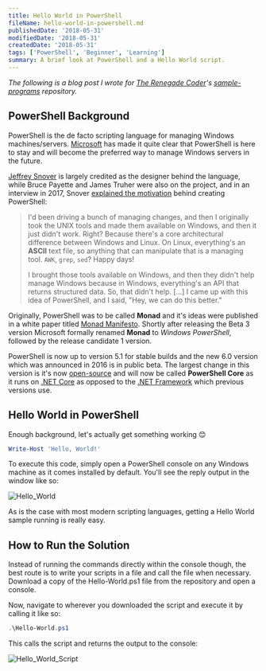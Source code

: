 ```yaml
---
title: Hello World in PowerShell
fileName: hello-world-in-powershell.md
publishedDate: '2018-05-31'
modifiedDate: '2018-05-31'
createdDate: '2018-05-31'
tags: ['PowerShell', 'Beginner', 'Learning']
summary: A brief look at PowerShell and a Hello World script.
---
```


_The following is a blog post I wrote for [The Renegade Coder][8]'s [sample-programs][9] repository._

## PowerShell Background

PowerShell is the de facto scripting language for managing Windows machines/servers. [Microsoft][1] has made it quite clear that PowerShell is here to stay and will become the preferred way to manage Windows servers in the future.

[Jeffrey Snover][2] is largely credited as the designer behind the language, while Bruce Payette and James Truher were also on the project, and in an interview in 2017, Snover [explained the motivation][3] behind creating PowerShell:

> I'd been driving a bunch of managing changes, and then I originally took the UNIX tools and made them available on Windows, and then it just didn't work. Right? Because there's a core architectural difference between Windows and Linux. On Linux, everything's an **ASCII** text file, so anything that can manipulate that is a managing tool. `AWK`, `grep`, `sed`? Happy days!
>
> I brought those tools available on Windows, and then they didn't help manage Windows because in Windows, everything's an API that returns structured data. So, that didn't help. [...] I came up with this idea of PowerShell, and I said, "Hey, we can do this better."

Originally, PowerShell was to be called **Monad** and it's ideas were published in a white paper titled [Monad Manifesto][4]. Shortly after releasing the Beta 3 version Microsoft formally renamed **Monad** to _Windows PowerShell_, followed by the release candidate 1 version.

PowerShell is now up to version 5.1 for stable builds and the new 6.0 version which was announced in 2016 is in public beta. The largest change in this version is it's now [open-source][5] and will now be called **PowerShell Core** as it runs on [.NET Core][6] as opposed to the [.NET Framework][7] which previous versions use.

## Hello World in PowerShell

Enough background, let's actually get something working 😊

```powershell
Write-Host 'Hello, World!'
```

To execute this code, simply open a PowerShell console on any Windows machine as it comes installed by default. You'll see the reply output in the window like so:

![Hello_World](https://thepracticaldev.s3.amazonaws.com/i/icyxqdj2qcih4ybdza6c.png)

As is the case with most modern scripting languages, getting a Hello World sample running is really easy.

## How to Run the Solution

Instead of running the commands directly within the console though, the best route is to write your scripts in a file and call the file when necessary. Download a copy of the Hello-World.ps1 file from the repository and open a console.

Now, navigate to wherever you downloaded the script and execute it by calling it like so:

```powershell
.\Hello-World.ps1
```

This calls the script and returns the output to the console:

![Hello_World_Script](https://thepracticaldev.s3.amazonaws.com/i/7yzlsn708p253osdjfgn.png)

[1]: https://www.microsoft.com
[2]: https://en.wikipedia.org/wiki/Jeffrey_Snover
[3]: https://www.heavybit.com/library/podcasts/to-be-continuous/ep-37-the-man-behind-windows-powershell/
[4]: https://blogs.msdn.microsoft.com/powershell/2007/03/18/monad-manifesto-the-origin-of-windows-powershell/
[5]: https://arstechnica.com/information-technology/2016/08/powershell-is-microsofts-latest-open-source-release-coming-to-linux-os-x/
[6]: https://www.microsoft.com/net/download/windows
[7]: https://www.microsoft.com/net/learn/architecture
[8]: https://therenegadecoder.com/
[9]: https://github.com/jrg94/sample-programs
